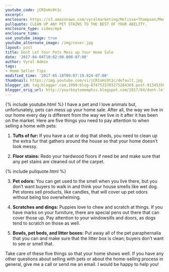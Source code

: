 ```yaml
---
youtube_code: jCRIoHs9t1c
excerpt:
enclosure: https://s3.amazonaws.com/vyralmarketing/Melissa+Thompson/Memphis+Real+Estate+Agent-+5+ways+Fido+can+ruin+your+home+showings.mp4
pullquote: CLEAN UP ANY PET STAINS TO THE BEST OF YOUR ABILITY.
enclosure_type: video/mp4
enclosure_time:
use_youtube_image: true
youtube_alternate_image: /img/cover.jpg
layout: post
title: Dont Let Your Pets Mess up Your Home Sale
date: '2017-04-04T10:02:00.000-07:00'
author: Vyral Admin
tags:
- Home Seller Tips
modified_time: '2017-05-18T09:07:19.924-07:00'
thumbnail: https://img.youtube.com/vi/jCRIoHs9t1c/default.jpg
blogger_id: tag:blogger.com,1999:blog-8747533703275284369.post-9134535061207369852
blogger_orig_url: http://yourkeytomemphis.blogspot.com/2017/04/dont-let-your-pets-mess-up-your-home.html
---
```

{% include youtube.html %}
I have a pet and I love animals but, unfortunately, pets can mess up your home sale. After all, the way we live in our home every day is different from the way we live in it after it has been on the market. Here are five things you need to pay attention to when selling a home with pets:

1. **Tufts of fur:** If you have a cat or dog that sheds, you need to clean up the extra fur that gathers around the house so that your home doesn’t look messy.

2. **Floor stains:** Redo your hardwood floors if need be and make sure that any pet stains are cleaned out of the carpet.

{% include pullquote.html %}

3. **Pet odors:** You can get used to the smell when you live there, but you don’t want buyers to walk in and think your house smells like wet dog. Pet stores sell products, like candles, that will cover up pet odors without being too overwhelming.

4. **Scratches and dings:** Puppies love to chew and scratch at things. If you have marks on your furniture, there are special pens out there that can cover those up. Pay attention to your windowsills and doors, as dogs tend to scratch on those as well.

5. **Bowls, pet beds, and litter boxes:** Put away all of the pet paraphernalia that you can and make sure that the litter box is clean; buyers don’t want to see or smell that.

Take care of these five things so that your home shows well. If you have any other questions about selling with pets or about the home-selling process in general, give me a call or send me an email. I would be happy to help you!
